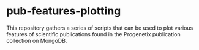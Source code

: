 # pub-features-plotting

This repository gathers a series of scripts that can be used to plot various features of scientific publications found in the Progenetix publication collection on MongoDB. 
